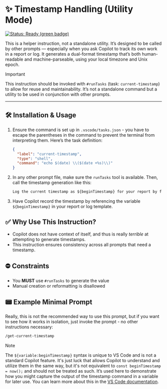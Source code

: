# ✨ Timestamp Handling (Utility Mode)

[![Status: Ready (green badge)](https://img.shields.io/badge/status-ready-007F5F.svg)](#-timestamp-handling-utility-mode)

This is a helper instruction, not a standalone utility. It’s designed to be called by other prompts — especially when you ask Copilot to track its own work in a report or log. It generates a dual-format timestamp that’s both human-readable and machine-parseable, using your local timezone and Unix epoch.

> [!IMPORTANT]
>
> This instruction should be invoked with `#runTasks` (task: `current-timestamp`) to allow for reuse and maintainability. It’s not a standalone command but a utility to be used in conjunction with other prompts.

---

## 🛠️ Installation & Usage

1. Ensure the command is set up in `.vscode/tasks.json` - you have to escape the parentheses in the command to prevent the terminal from interpreting them. Here’s the task definition:

   ```json
   {
     "label": "current-timestamp",
     "type": "shell",
     "command": "echo $(date) \\($(date +%s)\\)"
   }
   ```

2. In any other prompt file, make sure the `runTasks` tool is available. Then, call the timestamp generation like this:

   ```markdown
   Log the current timestamp as ${beginTimestamp} for your report by following [get-current-timestamp](./get-current-timestamp.prompt.md)
   ```

3. Have Copilot record the timestamp by referencing the variable `${beginTimestamp}` in your report or log template.

## ✅ Why Use This Instruction?

- Copilot does not have context of itself, and thus is really _terrible_ at attempting to generate timestamps.
- This instruction ensures consistency across all prompts that need a timestamp.

## ⛔ Constraints

- You **MUST** use `#runTasks` to generate the value
- Manual creation or reformatting is disallowed

## 📟 Example Minimal Prompt

Really, this is not the recommended way to use this prompt, but if you want to see how it works in isolation, just invoke the prompt - no other instructions necessary:

```markdown copy
/get-current-timestamp
```

> [!NOTE]
> The `${variable:beginTimestamp}` syntax is unique to VS Code and is not a standard Copilot feature. It's just luck that allows Copilot to understand and utilize them in the same way, but it's not equivalent to `const beginTimestamp = now();` and should not be treated as such.
> It’s used here to demonstrate how you might capture the output of the timestamp command in a variable for later use. You can learn more about this in the [VS Code documentation](https://code.visualstudio.com/docs/editor/variables-reference).
